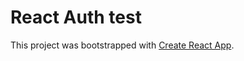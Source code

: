 # React Auth test

This project was bootstrapped with [Create React App](https://github.com/facebook/create-react-app).
